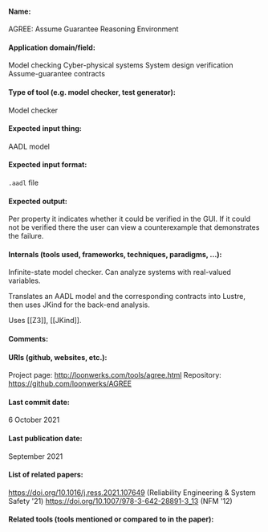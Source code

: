 #### Name:
AGREE: Assume Guarantee Reasoning Environment

#### Application domain/field:
Model checking
Cyber-physical systems
System design verification
Assume-guarantee contracts

#### Type of tool (e.g. model checker, test generator):
Model checker

#### Expected input thing:
AADL model

#### Expected input format:
`.aadl` file

#### Expected output:
Per property it indicates whether it could be verified in the GUI. If it could not be verified there the user can view a counterexample that demonstrates the failure.

#### Internals (tools used, frameworks, techniques, paradigms, ...):
Infinite-state model checker.
Can analyze systems with real-valued variables.

Translates an AADL model and the corresponding contracts into Lustre, then uses JKind for the back-end analysis.

Uses [[Z3]], [[JKind]].

#### Comments:

#### URIs (github, websites, etc.):
Project page: http://loonwerks.com/tools/agree.html
Repository: https://github.com/loonwerks/AGREE

#### Last commit date:
6 October 2021

#### Last publication date:
September 2021

#### List of related papers:
https://doi.org/10.1016/j.ress.2021.107649 (Reliability Engineering & System Safety '21)
https://doi.org/10.1007/978-3-642-28891-3_13 (NFM '12)

#### Related tools (tools mentioned or compared to in the paper):